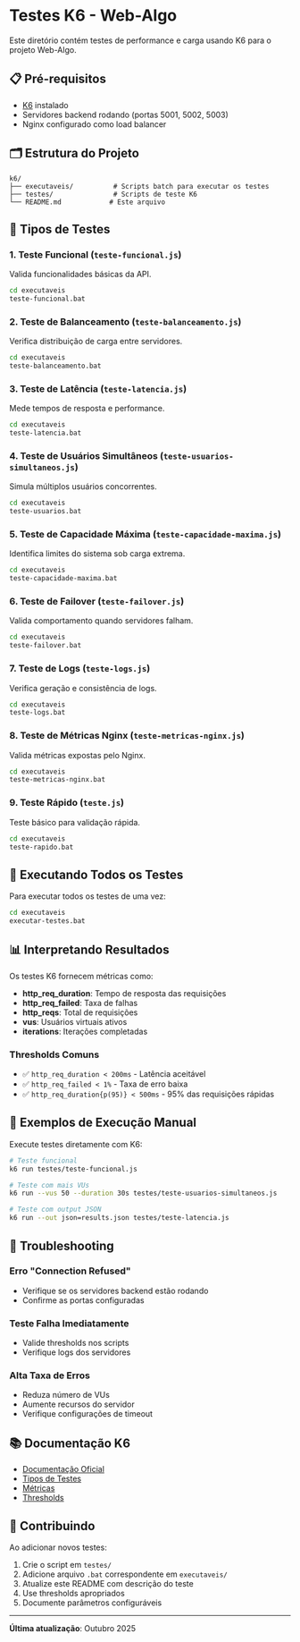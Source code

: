 # Testes K6 - Web-Algo

Este diretório contém testes de performance e carga usando K6 para o projeto Web-Algo.

## 📋 Pré-requisitos

- [K6](https://k6.io/docs/getting-started/installation/) instalado
- Servidores backend rodando (portas 5001, 5002, 5003)
- Nginx configurado como load balancer

## 🗂️ Estrutura do Projeto

```
k6/
├── executaveis/          # Scripts batch para executar os testes
├── testes/               # Scripts de teste K6
└── README.md            # Este arquivo
```

## 🧪 Tipos de Testes

### 1. Teste Funcional (`teste-funcional.js`)
Valida funcionalidades básicas da API.
```bash
cd executaveis
teste-funcional.bat
```

### 2. Teste de Balanceamento (`teste-balanceamento.js`)
Verifica distribuição de carga entre servidores.
```bash
cd executaveis
teste-balanceamento.bat
```

### 3. Teste de Latência (`teste-latencia.js`)
Mede tempos de resposta e performance.
```bash
cd executaveis
teste-latencia.bat
```

### 4. Teste de Usuários Simultâneos (`teste-usuarios-simultaneos.js`)
Simula múltiplos usuários concorrentes.
```bash
cd executaveis
teste-usuarios.bat
```

### 5. Teste de Capacidade Máxima (`teste-capacidade-maxima.js`)
Identifica limites do sistema sob carga extrema.
```bash
cd executaveis
teste-capacidade-maxima.bat
```

### 6. Teste de Failover (`teste-failover.js`)
Valida comportamento quando servidores falham.
```bash
cd executaveis
teste-failover.bat
```

### 7. Teste de Logs (`teste-logs.js`)
Verifica geração e consistência de logs.
```bash
cd executaveis
teste-logs.bat
```

### 8. Teste de Métricas Nginx (`teste-metricas-nginx.js`)
Valida métricas expostas pelo Nginx.
```bash
cd executaveis
teste-metricas-nginx.bat
```

### 9. Teste Rápido (`teste.js`)
Teste básico para validação rápida.
```bash
cd executaveis
teste-rapido.bat
```

## 🚀 Executando Todos os Testes

Para executar todos os testes de uma vez:

```bash
cd executaveis
executar-testes.bat
```

## 📊 Interpretando Resultados

Os testes K6 fornecem métricas como:

- **http_req_duration**: Tempo de resposta das requisições
- **http_req_failed**: Taxa de falhas
- **http_reqs**: Total de requisições
- **vus**: Usuários virtuais ativos
- **iterations**: Iterações completadas

### Thresholds Comuns

- ✅ `http_req_duration < 200ms` - Latência aceitável
- ✅ `http_req_failed < 1%` - Taxa de erro baixa
- ✅ `http_req_duration{p(95)} < 500ms` - 95% das requisições rápidas

## 📝 Exemplos de Execução Manual

Execute testes diretamente com K6:

```bash
# Teste funcional
k6 run testes/teste-funcional.js

# Teste com mais VUs
k6 run --vus 50 --duration 30s testes/teste-usuarios-simultaneos.js

# Teste com output JSON
k6 run --out json=results.json testes/teste-latencia.js
```

## 🐛 Troubleshooting

### Erro "Connection Refused"
- Verifique se os servidores backend estão rodando
- Confirme as portas configuradas

### Teste Falha Imediatamente
- Valide thresholds nos scripts
- Verifique logs dos servidores

### Alta Taxa de Erros
- Reduza número de VUs
- Aumente recursos do servidor
- Verifique configurações de timeout

## 📚 Documentação K6

- [Documentação Oficial](https://k6.io/docs/)
- [Tipos de Testes](https://k6.io/docs/test-types/introduction/)
- [Métricas](https://k6.io/docs/using-k6/metrics/)
- [Thresholds](https://k6.io/docs/using-k6/thresholds/)

## 🤝 Contribuindo

Ao adicionar novos testes:

1. Crie o script em `testes/`
2. Adicione arquivo `.bat` correspondente em `executaveis/`
3. Atualize este README com descrição do teste
4. Use thresholds apropriados
5. Documente parâmetros configuráveis

---

**Última atualização**: Outubro 2025